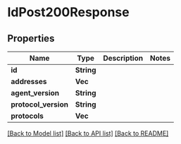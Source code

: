 # IdPost200Response

## Properties
Name | Type | Description | Notes
------------ | ------------- | ------------- | -------------
**id** | **String** |  | 
**addresses** | **Vec<String>** |  | 
**agent_version** | **String** |  | 
**protocol_version** | **String** |  | 
**protocols** | **Vec<String>** |  | 

[[Back to Model list]](../README.md#documentation-for-models) [[Back to API list]](../README.md#documentation-for-api-endpoints) [[Back to README]](../README.md)


